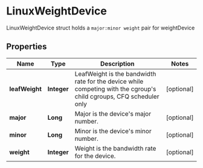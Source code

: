 

# LinuxWeightDevice

LinuxWeightDevice struct holds a `major:minor weight` pair for weightDevice

## Properties

| Name | Type | Description | Notes |
|------------ | ------------- | ------------- | -------------|
|**leafWeight** | **Integer** | LeafWeight is the bandwidth rate for the device while competing with the cgroup&#39;s child cgroups, CFQ scheduler only |  [optional] |
|**major** | **Long** | Major is the device&#39;s major number. |  [optional] |
|**minor** | **Long** | Minor is the device&#39;s minor number. |  [optional] |
|**weight** | **Integer** | Weight is the bandwidth rate for the device. |  [optional] |



